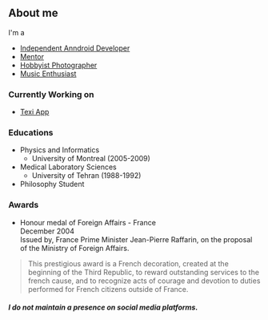 ## About me
I'm a
- [Independent Anndroid Developer](https://texi.app/)
- [Mentor](https://www.cafeplanck.com/)
- [Hobbyist Photographer](https://diansoha.com)
- [Music Enthusiast](https://sites.google.com/view/liberomusics)

### Currently Working on 
- [Texi App](https://play.google.com/store/apps/details?id=app.texi.texi)

### Educations 
- Physics and Informatics
  - University of Montreal (2005-2009)
- Medical Laboratory Sciences 
  - University of Tehran (1988-1992)
- Philosophy Student


### Awards
- Honour medal of Foreign Affairs - France    
December 2004   
Issued by, France Prime Minister Jean-Pierre Raffarin, on the proposal of the Ministry of Foreign Affairs.   
> This prestigious award is a French decoration, created at the beginning of the Third Republic, to reward outstanding services to the french cause, and to recognize acts of courage and devotion to duties performed for French citizens outside of France.

##### I do not maintain a presence on social media platforms.

